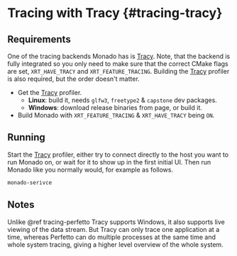 # Tracing with Tracy {#tracing-tracy}

<!--
Copyright 2022-2023, Collabora, Ltd. and the Monado contributors
SPDX-License-Identifier: BSL-1.0
-->

## Requirements

One of the tracing backends Monado has is [Tracy][]. Note, that the backend is
fully integrated so you only need to make sure that the correct CMake flags are
set, `XRT_HAVE_TRACY` and `XRT_FEATURE_TRACING`. Building the [Tracy][] profiler
is also required, but the order doesn't matter.

* Get the [Tracy][] profiler.
  * **Linux**: build it, needs `glfw3`, `freetype2` & `capstone` dev packages.
  * **Windows**: download release binaries from page, or build it.
* Build Monado with `XRT_FEATURE_TRACING` & `XRT_HAVE_TRACY` being `ON`.

## Running

Start the [Tracy][] profiler, either try to connect directly to the host you
want to run Monado on, or wait for it to show up in the first initial UI. Then
run Monado like you normally would, for example as follows.

```bash
monado-serivce
```

## Notes

Unlike @ref tracing-perfetto Tracy supports Windows, it also supports live
viewing of the data stream. But Tracy can only trace one application at a time,
whereas Perfetto can do multiple processes at the same time and whole system
tracing, giving a higher level overview of the whole system.

[Tracy]: https://github.com/wolfpld/tracy
